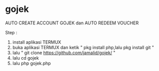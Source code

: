 # gojek
AUTO CREATE ACCOUNT GOJEK dan AUTO REDEEM VOUCHER

Step :

1. install aplikasi TERMUX
2. buka aplikasi TERMUX dan ketik " pkg install php,lalu pkg install git "
3. lalu " git clone https://github.com/jamalid/gojek/ "
4. lalu cd gojek
5. lalu php gojek.php
